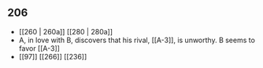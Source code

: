 ## 206
- [[260 | 260a]] [[280 | 280a]] 
- A, in love with B, discovers that his rival, [[A-3]], is unworthy. B seems to favor [[A-3]]
- [[97]] [[266]] [[236]] 

